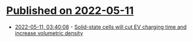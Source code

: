 # [Published on 2022-05-11](index.md)

* [2022-05-11, 03:40:08](https://news.ycombinator.com/item?id=31335609) - [Solid-state cells will cut EV charging time and increase volumetric density](https://electrek.co/2022/04/26/quantumscape-updates-q1-2022-report-includes-new-16-layer-solid-state-cell-and-scaled-manufacturing/)
